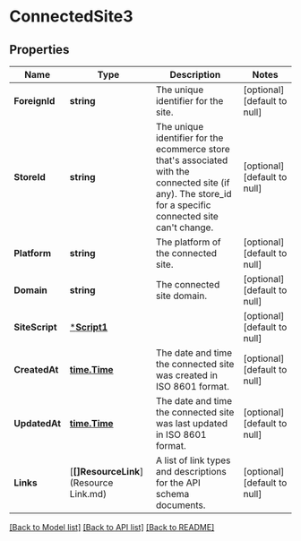 # ConnectedSite3

## Properties
Name | Type | Description | Notes
------------ | ------------- | ------------- | -------------
**ForeignId** | **string** | The unique identifier for the site. | [optional] [default to null]
**StoreId** | **string** | The unique identifier for the ecommerce store that&#x27;s associated with the connected site (if any). The store_id for a specific connected site can&#x27;t change. | [optional] [default to null]
**Platform** | **string** | The platform of the connected site. | [optional] [default to null]
**Domain** | **string** | The connected site domain. | [optional] [default to null]
**SiteScript** | [***Script1**](Script_1.md) |  | [optional] [default to null]
**CreatedAt** | [**time.Time**](time.Time.md) | The date and time the connected site was created in ISO 8601 format. | [optional] [default to null]
**UpdatedAt** | [**time.Time**](time.Time.md) | The date and time the connected site was last updated in ISO 8601 format. | [optional] [default to null]
**Links** | [**[]ResourceLink**](Resource Link.md) | A list of link types and descriptions for the API schema documents. | [optional] [default to null]

[[Back to Model list]](../README.md#documentation-for-models) [[Back to API list]](../README.md#documentation-for-api-endpoints) [[Back to README]](../README.md)

